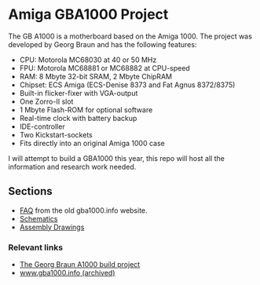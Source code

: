 # Amiga GBA1000 Project

The GB A1000 is a motherboard based on the Amiga 1000. The project was developed by Georg Braun and has the following features:

* CPU: Motorola MC68030 at 40 or 50 MHz
* FPU: Motorola MC68881 or MC68882 at CPU-speed
* RAM: 8 Mbyte 32-bit SRAM, 2 Mbyte ChipRAM
* Chipset: ECS Amiga (ECS-Denise 8373 and Fat Agnus 8372/8375)
* Built-in flicker-fixer with VGA-output
* One Zorro-II slot
* 1 Mbyte Flash-ROM for optional software
* Real-time clock with battery backup
* IDE-controller
* Two Kickstart-sockets
* Fits directly into an original Amiga 1000 case

I will attempt to build a GBA1000 this year, this repo will host all the information and research work needed.

## Sections

* [FAQ](FAQ.md) from the old gba1000.info website.
* [Schematics](schematics/)
* [Assembly Drawings](assembly-drawings/)

### Relevant links

 * [The Georg Braun A1000 build project](http://www.illuwatar.se/project_pages/gba1000/gba1000.htm)
 * [www.gba1000.info (archived)](https://web.archive.org/web/20090430084403/http://www.gba1000.info/disclaimer.asp?returnpage=partslist.asp)
